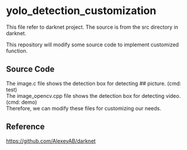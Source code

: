 # yolo_detection_customization
This file refer to darknet project. The source is from the src directory in darknet.

This repository will modify some source code to implement customized function.  

## Source Code
The image.c file shows the detection box for detecting ## picture. (cmd: test)  
The image_opencv.cpp file shows the detection box for detecting video. (cmd: demo)  
Therefore, we can modify these files for customizing our needs.  

## Reference
https://github.com/AlexeyAB/darknet
